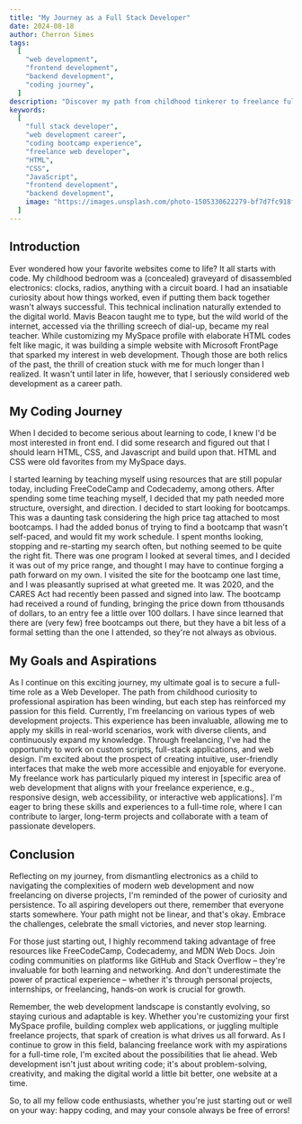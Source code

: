 ```yaml
---
title: "My Journey as a Full Stack Developer"
date: 2024-08-18
author: Cherron Simes
tags:
  [
    "web development",
    "frontend development",
    "backend development",
    "coding journey",
  ]
description: "Discover my path from childhood tinkerer to freelance full stack web developer."
keywords:
  [
    "full stack developer",
    "web development career",
    "coding bootcamp experience",
    "freelance web developer",
    "HTML",
    "CSS",
    "JavaScript",
    "frontend development",
    "backend development",
    image: "https://images.unsplash.com/photo-1505330622279-bf7d7fc918f4",
  ]
---
```


## Introduction

Ever wondered how your favorite websites come to life? It all starts with code. My childhood bedroom was a (concealed) graveyard of disassembled electronics: clocks, radios, anything with a circuit board. I had an insatiable curiosity about how things worked, even if putting them back together wasn't always successful. This technical inclination naturally extended to the digital world. Mavis Beacon taught me to type, but the wild world of the internet, accessed via the thrilling screech of dial-up, became my real teacher. While customizing my MySpace profile with elaborate HTML codes felt like magic, it was building a simple website with Microsoft FrontPage that sparked my interest in web development. Though those are both relics of the past, the thrill of creation stuck with me for much longer than I realized. It wasn't until later in life, however, that I seriously considered web development as a career path.

## My Coding Journey

When I decided to become serious about learning to code, I knew I'd be most interested in front end. I did some research and figured out that I should learn HTML, CSS, and Javascript and build upon that. HTML and CSS were old favorites from my MySpace days.

I started learning by teaching myself using resources that are still popular today, including FreeCodeCamp and Codecademy, among others. After spending some time teaching myself, I decided that my path needed more structure, oversight, and direction. I decided to start looking for bootcamps. This was a daunting task considering the high price tag attached to most bootcamps. I had the added bonus of trying to find a bootcamp that wasn't self-paced, and would fit my work schedule. I spent months looking, stopping and re-starting my search often, but nothing seemed to be quite the right fit. There was one program I looked at several times, and I decided it was out of my price range, and thought I may have to continue forging a path forward on my own. I visited the site for the bootcamp one last time, and I was pleasantly suprised at what greeted me. It was 2020, and the CARES Act had recently been passed and signed into law. The bootcamp had received a round of funding, bringing the price down from tthousands of dollars, to an entry fee a little over 100 dollars. I have since learned that there are (very few) free bootcamps out there, but they have a bit less of a formal setting than the one I attended, so they're not always as obvious.

## My Goals and Aspirations

As I continue on this exciting journey, my ultimate goal is to secure a full-time role as a Web Developer. The path from childhood curiosity to professional aspiration has been winding, but each step has reinforced my passion for this field.
Currently, I'm freelancing on various types of web development projects. This experience has been invaluable, allowing me to apply my skills in real-world scenarios, work with diverse clients, and continuously expand my knowledge. Through freelancing, I've had the opportunity to work on custom scripts, full-stack applications, and web design.
I'm excited about the prospect of creating intuitive, user-friendly interfaces that make the web more accessible and enjoyable for everyone. My freelance work has particularly piqued my interest in [specific area of web development that aligns with your freelance experience, e.g., responsive design, web accessibility, or interactive web applications]. I'm eager to bring these skills and experiences to a full-time role, where I can contribute to larger, long-term projects and collaborate with a team of passionate developers.

## Conclusion

Reflecting on my journey, from dismantling electronics as a child to navigating the complexities of modern web development and now freelancing on diverse projects, I'm reminded of the power of curiosity and persistence. To all aspiring developers out there, remember that everyone starts somewhere. Your path might not be linear, and that's okay. Embrace the challenges, celebrate the small victories, and never stop learning.

For those just starting out, I highly recommend taking advantage of free resources like FreeCodeCamp, Codecademy, and MDN Web Docs. Join coding communities on platforms like GitHub and Stack Overflow – they're invaluable for both learning and networking. And don't underestimate the power of practical experience – whether it's through personal projects, internships, or freelancing, hands-on work is crucial for growth.

Remember, the web development landscape is constantly evolving, so staying curious and adaptable is key. Whether you're customizing your first MySpace profile, building complex web applications, or juggling multiple freelance projects, that spark of creation is what drives us all forward.
As I continue to grow in this field, balancing freelance work with my aspirations for a full-time role, I'm excited about the possibilities that lie ahead. Web development isn't just about writing code; it's about problem-solving, creativity, and making the digital world a little bit better, one website at a time.

So, to all my fellow code enthusiasts, whether you're just starting out or well on your way: happy coding, and may your console always be free of errors!
